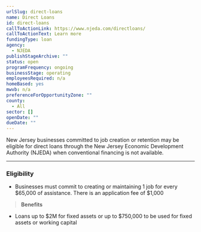 ```yaml
---
urlSlug: direct-loans
name: Direct Loans
id: direct-loans
callToActionLink: https://www.njeda.com/directloans/
callToActionText: Learn more
fundingType: loan
agency:
  - NJEDA
publishStageArchive: ""
status: open
programFrequency: ongoing
businessStage: operating
employeesRequired: n/a
homeBased: yes
mwvb: n/a
preferenceForOpportunityZone: ""
county:
  - All
sector: []
openDate: ""
dueDate: ""
---
```


New Jersey businesses committed to job creation or retention may be eligible for direct loans through the New Jersey Economic Development Authority (NJEDA) when conventional financing is not available.

---
### Eligibility
* Businesses must commit to creating or maintaining 1 job for every $65,000 of assistance. There is an application fee of $1,000

>**Benefits** 
* Loans up to $2M for fixed assets or up to $750,000 to be used for fixed assets or working capital
